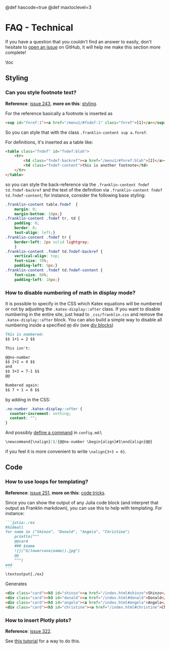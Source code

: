 @def hascode=true
@def maxtoclevel=3

# FAQ - Technical

If you have a question that you couldn't find an answer to easily, don't hesitate to [open an issue](https://github.com/tlienart/Franklin.jl/issues/new) on GitHub, it will help me make this section more complete!

\toc

## Styling

### Can you style footnote text?

**Reference**: [issue 243](https://github.com/tlienart/Franklin.jl/issues/243), **more on this**: [styling](/styling/classes/).

For the reference basically a footnote is inserted as

```html
<sup id="fnref:1"><a href="/menu1/#fndef:1" class="fnref">[1]</a></sup>
```

So you can style that with the class `.franklin-content sup a.fnref`.

For definitions, it's inserted as a table like:

```html
<table class="fndef" id="fndef:blah">
    <tr>
        <td class="fndef-backref"><a href="/menu1/#fnref:blah">[2]</a></td>
        <td class="fndef-content">this is another footnote</td>
    </tr>
</table>
```

so you can style the back-reference via the `.franklin-content fndef td.fndef-backref` and the text of the definition via `.franklin-content fndef td.fndef-content`; for instance, consider the following base styling:

```css
.franklin-content table.fndef  {
    margin: 0;
    margin-bottom: 10px;}
.franklin-content .fndef tr, td {
    padding: 0;
    border: 0;
    text-align: left;}
.franklin-content .fndef tr {
    border-left: 2px solid lightgray;
    }
.franklin-content .fndef td.fndef-backref {
    vertical-align: top;
    font-size: 70%;
    padding-left: 5px;}
.franklin-content .fndef td.fndef-content {
    font-size: 80%;
    padding-left: 10px;}
```

### How to disable numbering of math in display mode?

It is possible to specify in the CSS which Katex equations will be numbered or not by adjusting the
`.katex-display::after` class.
If you want to disable numbering in the entire site, just head to `_css/franklin.css` and remove the `.katex-display::after` block.
You can also build a simple way to disable all numbering inside a specified `@@` div 
(see [div blocks](/syntax/divs-commands/#div_blocks))

```markdown
This is numbered:
$$ 1+1 = 2 $$

This isn't:

@@no-number
$$ 2+2 = 4 $$
and
$$ 3+3 = 7-1 $$
@@

Numbered again:
$$ 7 + 1 = 8 $$
```

by adding in the CSS:
```css
.no-number .katex-display::after {
  counter-increment: nothing;
  content: "";
}
```

And possibly [define a command](/syntax/divs-commands/#latex-like_commands) in `config.md`:\
```markdown
\newcommand{\nalign}[1]{@@no-number \begin{align}#1\end{align}@@}
```
if you feel it is more convenient to write `\nalign{3+3 = 6}`.


## Code

### How to use loops for templating?

**Reference**: [issue 251](https://github.com/tlienart/Franklin.jl/issues/251), **more on this**: [code tricks](/code/eval-tricks/).

Since you can show the output of any Julia code block (and interpret that output as Franklin markdown), you can use this to help with templating.
For instance:

`````md
```julia:./ex
#hideall
for name in ("Shinzo", "Donald", "Angela", "Christine")
    println("""
    @@card
    ### $name
    ![]("$(lowercase(name)).jpg")
    @@
    """)
end
```
\textoutput{./ex}
`````

Generates

```html
<div class="card"><h3 id="shinzo"><a href="/index.html#shinzo">Shinzo</a></h3>  <img src="shinzo.jpg" alt="" /></div>
<div class="card"><h3 id="donald"><a href="/index.html#donald">Donald</a></h3>  <img src="donald.jpg" alt="" /></div>
<div class="card"><h3 id="angela"><a href="/index.html#angela">Angela</a></h3>  <img src="angela.jpg" alt="" /></div>
<div class="card"><h3 id="christine"><a href="/index.html#christine">Christine</a></h3>  <img src="christine.jpg" alt="" /></div>
```

### How to insert Plotly plots?

**Reference**: [issue 322](https://github.com/tlienart/Franklin.jl/issues/322).

See [this tutorial](/extras/plotly/) for a way to do this.
